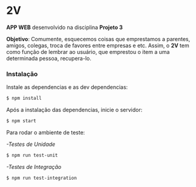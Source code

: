 # 2V

**APP WEB** desenvolvido na disciplina **Projeto 3**

**Objetivo**: Comumente, esquecemos coisas que emprestamos a parentes, amigos, colegas, troca de favores entre empresas e etc. Assim, o **2V** tem como função de lembrar ao usuário, que emprestou o item a uma determinada pessoa, recupera-lo.

### Instalação

Instale as dependencias e as dev dependencias:

```sh
$ npm install
```

Após a instalação das dependencias, inicie o servidor:

```sh
$ npm start
```
Para rodar o ambiente de teste:

*-Testes de Unidade* 

```sh
$ npm run test-unit
```

*-Testes de Integração* 

```sh
$ npm run test-integration
```
